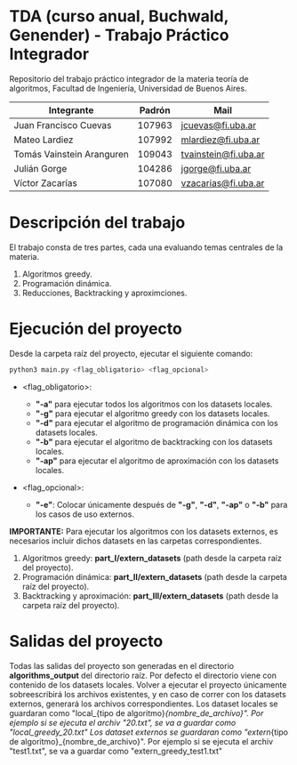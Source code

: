 # TDA (curso anual, Buchwald, Genender) - Trabajo Práctico Integrador

Repositorio del trabajo práctico integrador de la materia teoría de algoritmos, Facultad de Ingeniería, Universidad de
Buenos Aires.

| Integrante                | Padrón   | Mail                 |
|---------------------------|----------|----------------------|
| Juan Francisco Cuevas     | 107963   | jcuevas@fi.uba.ar    |
| Mateo Lardiez             | 107992   | mlardiez@fi.uba.ar   |
| Tomás Vainstein Aranguren | 109043   | tvainstein@fi.uba.ar |
| Julián Gorge              | 104286   | jgorge@fi.uba.ar     |
| Víctor Zacarías           | 107080   | vzacarias@fi.uba.ar  |


# Descripción del trabajo

El trabajo consta de tres partes, cada una evaluando temas centrales de la materia. 

1. Algoritmos greedy.
2. Programación dinámica.
3. Reducciones, Backtracking y aproximciones.

# Ejecución del proyecto

Desde la carpeta raíz del proyecto, ejecutar el siguiente comando:

```bash
python3 main.py <flag_obligatorio> <flag_opcional>
```
- <flag_obligatorio>:
   - **"-a"** para ejecutar todos los algoritmos con los datasets locales.
   - **"-g"** para ejecutar el algoritmo greedy con los datasets locales.
   - **"-d"** para ejecutar el algoritmo de programación dinámica con los datasets locales.
   - **"-b"** para ejecutar el algoritmo de backtracking con los datasets locales.
   - **"-ap"** para ejecutar el algoritmo de aproximación con los datasets locales.

- <flag_opcional>:

    - **"-e"**: Colocar únicamente después de **"-g"**, **"-d"**, **"-ap"** o **"-b"** para los casos de uso externos.
  
**IMPORTANTE:** Para ejecutar los algoritmos con los datasets externos, es necesarios incluir dichos datasets
en las carpetas correspondientes.

1. Algoritmos greedy: **part_I/extern_datasets** (path desde la carpeta raíz del proyecto).
2. Programación dinámica: **part_II/extern_datasets** (path desde la carpeta raíz del proyecto).
3. Backtracking y aproximación: **part_III/extern_datasets** (path desde la carpeta raíz del proyecto).

# Salidas del proyecto

Todas las salidas del proyecto son generadas en el directorio **algorithms_output** del directorio raíz. Por 
defecto el directorio viene con contenido de los datasets locales. Volver a ejecutar el proyecto únicamente
sobreescribirá los archivos existentes, y en caso de correr con los datasets externos, generará los archivos
correspondientes.
Los dataset locales se guardaran como "local_{tipo de algoritmo}_{nombre_de_archivo}". Por ejemplo si se ejecuta
el archiv "20.txt", se va a guardar como "local_greedy_20.txt"
Los dataset externos se guardaran como "extern_{tipo de algoritmo}_{nombre_de_archivo}". Por ejemplo si se ejecuta
el archiv "test1.txt", se va a guardar como "extern_greedy_test1.txt"
